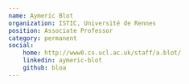 ```yaml
---
name: Aymeric Blot
organization: ISTIC, Université de Rennes
position: Associate Professor
category: permanent
social:
    home: http://www0.cs.ucl.ac.uk/staff/a.blot/
    linkedin: aymeric-blot
    github: bloa
---
```

